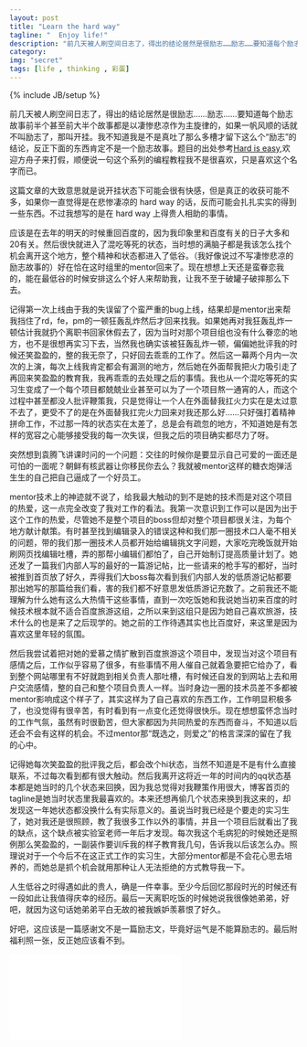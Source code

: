 ```yaml
---
layout: post
title: "Learn the hard way"
tagline: "  Enjoy life!"
description: "前几天被人刷空间日志了，得出的结论居然是很励志……励志……要知道每个励志故事前半个甚至前大半个故事都是以凄惨悲凉作为主旋律的，如果一帆风顺的话就不叫励志了，那叫开挂。"
category: 
img: "secret"
tags: [life , thinking , 彩蛋]
---
```

{% include JB/setup %}
<div>
<p>
	前几天被人刷空间日志了，得出的结论居然是很励志……励志……要知道每个励志故事前半个甚至前大半个故事都是以凄惨悲凉作为主旋律的，如果一帆风顺的话就不叫励志了，那叫开挂。我不知道我是不是真吐了那么多槽才留下这么个“励志”的结论，反正下面的东西肯定不是一个励志故事。题目的出处参考<a href="http://learnpythonthehardway.org/book/intro.html">Hard is easy</a>,欢迎方舟子来打假，顺便说一句这个系列的编程教程我不是很喜欢，只是喜欢这个名字而已。
</p>
<p>
	这篇文章的大致意思就是说开挂状态下可能会很有快感，但是真正的收获可能不多，如果你一直觉得是在悲惨凄凉的 hard way 的话，反而可能会扎扎实实的得到一些东西。不过我想写的是在 hard way 上得贵人相助的事情。
</p>
<p>
	应该是在去年的明天的时候重回百度的，因为我印象里和百度有关的日子大多和20有关。然后很快就进入了混吃等死的状态，当时想的满脑子都是我该怎么找个机会离开这个地方，整个精神和状态都进入了低谷。（我好像说过不写凄惨悲凉的励志故事的）好在恰在这时组里的mentor回来了。现在想想上天还是蛮眷恋我的，能在最低谷的时候安排这么个好人来帮助我，让我不至于破罐子破摔那么下去。
</p>
<p>
    记得第一次上线由于我的失误留了个蛮严重的bug上线，结果却是mentor出来帮我挡住了rd，fe，pm的一顿狂轰乱炸然后才回来找我。如果她再对我狂轰乱炸一顿估计我就扔个离职书回家休假去了，因为当时对那个项目组也没有什么眷恋的地方，也不是很想再实习下去，当然我也确实该被狂轰乱炸一顿，偏偏她批评我的时候还笑盈盈的，整的我无奈了，只好回去乖乖的工作了。然后这一幕两个月内一次次的上演，每次上线我肯定都会有漏测的地方，然后她在外面帮我把火力吸引走了再回来笑盈盈的教育我，我再乖乖的去处理之后的事情。我也从一个混吃等死的实习生变成了一个每个项目都兢兢业业甚至可以为了一个项目熬一通宵的人，而这个过程中甚至都没人批评鞭策我，只是觉得让一个人在外面替我扛火力实在是太过意不去了，更受不了的是在外面替我扛完火力回来对我还那么好……只好强打着精神拼命工作，不过那一阵的状态实在太差了，总是会有疏忽的地方，不知道她是有怎样的宽容之心能够接受我的每一次失误，但我之后的项目确实都尽力了呀。
</p>
<p>
	突然想到袁腾飞讲课时问的一个问题：交往的时候你是要显示自己可爱的一面还是可怕的一面呢？朝鲜有核武器让你移民你去么？我就被mentor这样的糖衣炮弹活生生的自己把自己逼成了一个好员工。
</p>
<p>
	mentor技术上的神迹就不说了，给我最大触动的到不是她的技术而是对这个项目的热爱，这一点完全改变了我对工作的看法。我第一次意识到工作可以是因为出于这个工作的热爱，尽管她不是整个项目的boss但却对整个项目都很关注，为每个地方献计献策。有时甚至找到编辑录入的错误这种和我们那一圈技术口人毫不相关的问题，带的我们那一圈技术人员都开始给编辑挑文字问题，大家吃完晚饭就开始刷网页找编辑吐槽，弄的那帮小编辑们都怕了，自己开始制订提高质量计划了。她还发了一篇我们内部人写的最好的一篇游记帖，比一些请来的枪手写的都好，当时被推到首页放了好久，弄得我们大boss每次看到我们内部人发的低质游记帖都要那出她写的那篇给我们看，害的我们都不好意思发低质游记充数了。之前我还不能理解为什么她有这么大热情干这些事情，直到一次吃饭她和我说她当初来百度的时候技术根本就不适合百度旅游这组，之所以来到这组只是因为她自己喜欢旅游，技术什么的也是来了之后现学的。她之前的工作待遇其实也比百度好，来这里是因为喜欢这里年轻的氛围。
</p>
<p>
	然后我尝试着把对她的爱慕之情扩散到百度旅游这个项目中，发现当对这个项目有感情之后，工作似乎容易了很多，有些事情不用人催自己就着急要把它给办了，看到整个网站哪里有不好就跑到相关负责人那吐槽，有时候还自发的到网站上去和用户交流感情，整的自己和整个项目负责人一样。当时身边一圈的技术员差不多都被mentor影响成这个样子了，其实这样为了自己喜欢的东西工作，工作明显积极多了，也没觉得有很辛苦，有时看到有一点变化还觉得很快乐。现在想想蛮怀念当时的工作气氛，虽然有时很勤苦，但大家都因为共同热爱的东西而奋斗，不知道以后还会不会有这样的机会。不过mentor那“既选之，则爱之”的格言深深的留在了我的心中。
</p>
<p>
	记得她每次笑盈盈的批评我之后，都会改个hi状态，当然不知道是不是有什么直接联系，不过每次看到都有很大触动。然后我离开这将近一年的时间内的qq状态基本都是她当时的几个状态来回换，因为我总觉得对我鞭策作用很大，博客首页的tagline是她当时状态里我最喜欢的。本来还想再偷几个状态来换到我这来的，却发现这一年她状态都没换什么有实际意义的。虽说当时我已经是个要走的实习生了，她对我还是很照顾，教了我很多工作以外的事情，并且一个项目后就看出了我的缺点，这个缺点被实验室老师一年后才发现。每次我这个毛病犯的时候她还是照例那么笑盈盈的，一副装作要训斥我的样子教育我几句，告诉我以后该怎么办。照理说对于一个今后不在这正式工作的实习生，大部分mentor都是不会花心思去培养的，而她总是抓个机会就用那种让人无法拒绝的方式教导我一下。
</p>
<p>
	人生低谷之时得遇如此的贵人，确是一件幸事。至少今后回忆那段时光的时候还有一段如此让我值得庆幸的经历。最后一天离职吃饭的时候她说我很像她弟弟，好吧，就因为这句话她弟弟平白无故的被我嫉妒羡慕恨了好久。
</p>
<p>好吧，这应该是一篇感谢文不是一篇励志文，毕竟好运气是不能算励志的。最后附福利照一张，反正她应该看不到。</p>
<img src="http://lh3.googleusercontent.com/-DYaJQ6JpCmE/T-B3LMpyzAI/AAAAAAAAAS4/rqNrgDZgDcU/s1024/bd704260496954be8cb10d07.jpg" alt="">
</div>
<embed loop="true"  autostart="true"   starttime="00:01"  controls="ControlPanel"  src="/audio/LetItBe.mp3"></embed>
